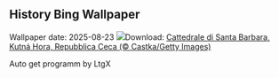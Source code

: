 ## History Bing Wallpaper
Wallpaper date: 2025-08-23
![](https://www.bing.com/th?id=OHR.SaintBarbaras_IT-IT0267106236_UHD.jpg&w=1000)Download: [Cattedrale di Santa Barbara, Kutná Hora, Repubblica Ceca (© Castka/Getty Images)](https://www.bing.com/th?id=OHR.SaintBarbaras_IT-IT0267106236_UHD.jpg)

Auto get programm by LtgX
